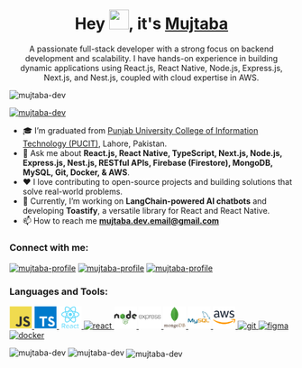 <h1 align="center">Hey <img src="https://user-images.githubusercontent.com/46846821/87522094-a135a000-c69e-11ea-899d-e8093968ef3b.gif" width="35px" height="35px">, it's <a href="https://mujtaba-profile.github.io/">Mujtaba</a></h1>
<p align="center">
A passionate full-stack developer with a strong focus on backend development and scalability. I have hands-on experience in building dynamic applications using React.js, React Native, Node.js, Express.js, Next.js, and Nest.js, coupled with cloud expertise in AWS.
</p>

<p align="left"> <img src="https://komarev.com/ghpvc/?username=mujtaba-dev&label=Profile%20views&color=0e75b6&style=flat" alt="mujtaba-dev" /> </p>

<p align="left"> <a href="https://github.com/ryo-ma/github-profile-trophy"><img src="https://github-profile-trophy.vercel.app/?username=mujtaba-dev&theme=darkhub" alt="mujtaba-dev" /></a> </p>

- 🎓 I’m graduated from <a href="http://www.pucit.edu.pk/">Punjab University College of Information Technology (PUCIT)</a>, Lahore, Pakistan.  
- 💬 Ask me about **React.js, React Native, TypeScript, Next.js, Node.js, Express.js, Nest.js, RESTful APIs, Firebase (Firestore), MongoDB, MySQL, Git, Docker, & AWS**.  
- ❤️ I love contributing to open-source projects and building solutions that solve real-world problems.  
- 🚀 Currently, I’m working on **LangChain-powered AI chatbots** and developing **Toastify**, a versatile library for React and React Native.  
- 📫 How to reach me **mujtaba.dev.email@gmail.com**  

<h3 align="left">Connect with me:</h3>
<p align="left">
<a href="https://www.linkedin.com/in/mujtaba-profile/" target="blank"><img align="center" src="https://raw.githubusercontent.com/rahuldkjain/github-profile-readme-generator/master/src/images/icons/Social/linked-in-alt.svg" alt="mujtaba-profile" height="30" width="40" /></a>
<a href="https://facebook.com/mujtaba.dev" target="blank"><img align="center" src="https://raw.githubusercontent.com/rahuldkjain/github-profile-readme-generator/master/src/images/icons/Social/facebook.svg" alt="mujtaba-profile" height="30" width="40" /></a>
<a href="https://instagram.com/mujtaba.dev" target="blank"><img align="center" src="https://raw.githubusercontent.com/rahuldkjain/github-profile-readme-generator/master/src/images/icons/Social/instagram.svg" alt="mujtaba-profile" height="30" width="40" /></a>
</p>

<h3 align="left">Languages and Tools:</h3>
<p align="left">
  <a href="https://developer.mozilla.org/en-US/docs/Web/JavaScript" target="_blank"> <img src="https://raw.githubusercontent.com/devicons/devicon/master/icons/javascript/javascript-original.svg" alt="javascript" width="40" height="40"/> </a>
  <a href="https://www.typescriptlang.org/" target="_blank"> <img src="https://raw.githubusercontent.com/devicons/devicon/master/icons/typescript/typescript-original.svg" alt="typescript" width="40" height="40"/> </a>
  <a href="https://reactjs.org/" target="_blank"> <img src="https://raw.githubusercontent.com/devicons/devicon/master/icons/react/react-original-wordmark.svg" alt="react" width="40" height="40"/> </a>
  <a href="https://reactnative.dev/" target="_blank"> <img src="https://d33wubrfki0l68.cloudfront.net/554c3b0e09cf167f0281fda839a5433f2040b349/ecfc9/img/header_logo.svg" alt="react" width="40" height="40"/> </a>
  <a href="https://nodejs.org" target="_blank"> <img src="https://raw.githubusercontent.com/devicons/devicon/master/icons/nodejs/nodejs-original-wordmark.svg" alt="nodejs" width="40" height="40"/> </a>
  <a href="https://expressjs.com" target="_blank"> <img src="https://raw.githubusercontent.com/devicons/devicon/master/icons/express/express-original-wordmark.svg" alt="express" width="40" height="40"/> </a>
  <a href="https://www.mongodb.com/" target="_blank"> <img src="https://raw.githubusercontent.com/devicons/devicon/master/icons/mongodb/mongodb-original-wordmark.svg" alt="mongodb" width="40" height="40"/> </a>
  <a href="https://www.mysql.com/" target="_blank"> <img src="https://raw.githubusercontent.com/devicons/devicon/master/icons/mysql/mysql-original-wordmark.svg" alt="mysql" width="40" height="40"/> </a>
  <a href="https://aws.amazon.com/" target="_blank"> <img src="https://raw.githubusercontent.com/devicons/devicon/master/icons/amazonwebservices/amazonwebservices-original-wordmark.svg" alt="aws" width="40" height="40"/> </a>
  <a href="https://git-scm.com/" target="_blank"> <img src="https://www.vectorlogo.zone/logos/git-scm/git-scm-icon.svg" alt="git" width="40" height="40"/> </a>
  <a href="https://www.figma.com/" target="_blank"> <img src="https://www.vectorlogo.zone/logos/figma/figma-icon.svg" alt="figma" width="40" height="40"/> </a>
  <a href="https://docker.com/" target="_blank"> <img src="https://www.vectorlogo.zone/logos/docker/docker-icon.svg" alt="docker" width="40" height="40"/> </a>
</p>

<p>
<img src="https://github-readme-stats.vercel.app/api?username=mujtaba-dev&count_private=true&show_icons=true&locale=en&theme=vision-friendly-dark" alt="mujtaba-dev" />
<img src="https://github-readme-streak-stats.herokuapp.com/?user=mujtaba-dev&count_private=true&theme=vision-friendly-dark" alt="mujtaba-dev" />
<img align="center" src="https://github-readme-stats.vercel.app/api/top-langs?username=mujtaba-dev&count_private=true&show_icons=true&locale=en&langs_count=20&theme=vision-friendly-dark&hide=python&layout=compact" alt="mujtaba-dev" />
</p>
